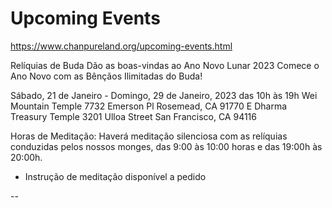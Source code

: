 # Upcoming Events

https://www.chanpureland.org/upcoming-events.html


Relíquias de Buda Dão as boas-vindas ao Ano Novo Lunar 2023
Comece o Ano Novo com as Bênçãos Ilimitadas do Buda!

Sábado, 21 de Janeiro - Domingo, 29 de Janeiro, 2023 das 10h às 19h
Wei Mountain Temple 7732 Emerson Pl Rosemead, CA 91770 E
Dharma Treasury Temple 3201 Ulloa Street San Francisco, CA 94116

Horas de Meditação: 
Haverá meditação silenciosa com as relíquias conduzidas pelos nossos monges, das 9:00 às 10:00 horas
e das 19:00h às 20:00h. 
  * Instrução de meditação disponível a pedido

--

<flyers>